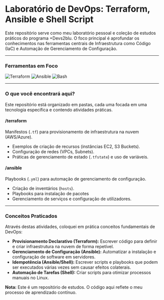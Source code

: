 # Laboratório de DevOps: Terraform, Ansible e Shell Script

Este repositório serve como meu laboratório pessoal e coleção de estudos práticos do programa +Devs2blu. O foco principal é aprofundar os conhecimentos nas ferramentas centrais de Infraestrutura como Código (IaC) e Automação de Gerenciamento de Configuração.

---

### Ferramentas em Foco

<p>
  <img src="https://img.shields.io/badge/Terraform-7B42BC?style=for-the-badge&logo=terraform&logoColor=white" alt="Terraform">
  <img src="https://img.shields.io/badge/Ansible-EE0000?style=for-the-badge&logo=ansible&logoColor=white" alt="Ansible">
  <img src="https://img.shields.io/badge/Bash-4EAA25?style=for-the-badge&logo=gnu-bash&logoColor=white" alt="Bash">
</p>

---

### O que você encontrará aqui?

Este repositório está organizado em pastas, cada uma focada em uma tecnologia específica e contendo atividades práticas.

#### /terraform
Manifestos (`.tf`) para provisionamento de infraestrutura na nuvem (AWS/Azure). 
* Exemplos de criação de recursos (instâncias EC2, S3 Buckets).
* Configuração de redes (VPCs, Subnets).
* Práticas de gerenciamento de estado (`.tfstate`) e uso de variáveis.

#### /ansible
Playbooks (`.yml`) para automação de gerenciamento de configuração.
* Criação de inventários (`hosts`).
* Playbooks para instalação de pacotes
* Gerenciamento de serviços e configuração de utilizadores.

---

### Conceitos Praticados

Através destas atividades, coloquei em prática conceitos fundamentais de DevOps:

* **Provisionamento Declarativo (Terraform):** Escrever código para definir e criar infraestrutura na nuvem de forma repetível.
* **Gerenciamento de Configuração (Ansible):** Automatizar a instalação e configuração de software em servidores.
* **Idempotência (Ansible/Shell):** Escrever scripts e playbooks que podem ser executados várias vezes sem causar efeitos colaterais.
* **Automação de Tarefas (Shell):** Criar scripts para otimizar processos manuais no Linux.

**Nota:** Este é um repositório de estudos. O código aqui reflete o meu processo de aprendizado contínuo.
